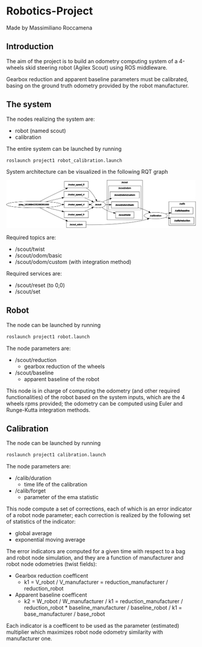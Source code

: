# Robotics-Project

Made by Massimiliano Roccamena

## Introduction

The aim of the project is to build an odometry computing system of a 4-wheels skid steering robot (Agilex Scout) using ROS middleware.

Gearbox reduction and apparent baseline parameters must be calibrated, basing on the ground truth odometry provided by the robot manufacturer.

## The system

The nodes realizing the system are:

- robot (named scout)
- calibration

The entire system can be launched by running

```bash
roslaunch project1 robot_calibration.launch
```

System architecture can be visualized in the following RQT graph

![RQT graph](./project1.png)

Required topics are:

- /scout/twist
- /scout/odom/basic
- /scout/odom/custom (with integration method)

Required services are:

- /scout/reset (to 0,0)
- /scout/set

## Robot

The node can be launched by running

```bash
roslaunch project1 robot.launch
```

The node parameters are:

- /scout/reduction
  - gearbox reduction of the wheels
- /scout/baseline
  - apparent baseline of the robot

This node is in charge of computing the odometry (and other required functionalities) of the robot based on the system inputs, which are the 4 wheels rpms provided; the odometry can be computed using Euler and Runge-Kutta integration methods.

## Calibration

The node can be launched by running

```bash
roslaunch project1 calibration.launch
```

The node parameters are:

- /calib/duration
  - time life of the calibration
- /calib/forget
  - parameter of the ema statistic

This node compute a set of corrections, each of which is an error indicator of a robot node parameter; each correction is realized by the following set of statistics of the indicator:

- global average
- exponential moving average

The error indicators are computed for a given time with respect to a bag and robot node simulation, and they are a function of manufacturer and robot node odometries (twist fields):

- Gearbox reduction coefficent
  - k1 = V_robot / V_manufacturer = reduction_manufacturer / reduction_robot
- Apparent baseline coefficent
  - k2 = W_robot / W_manufacturer / k1 = reduction_manufacturer / reduction_robot * baseline_manufacturer / baseline_robot / k1 = base_manufacturer / base_robot

Each indicator is a coefficent to be used as the parameter (estimated) multiplier which maximizes robot node odometry similarity with manufacturer one.
